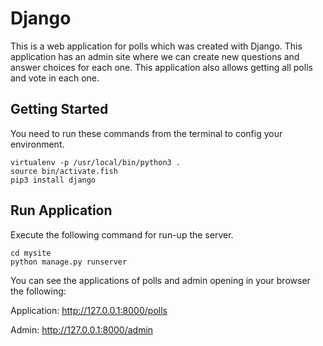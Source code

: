 # Django
This is a web application for polls which was created with Django.
This application has an admin site where we can create new questions and answer choices for each one.
This application also allows getting all polls and vote in each one.

## Getting Started
You need to run these commands from the terminal to config your environment.

```
virtualenv -p /usr/local/bin/python3 .
source bin/activate.fish
pip3 install django
```

## Run Application
Execute the following command for run-up the server.

```
cd mysite
python manage.py runserver
```

You can see the applications of polls and admin opening in your browser the following:

Application: http://127.0.0.1:8000/polls

Admin: http://127.0.0.1:8000/admin